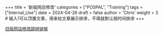 +++
title = '新版网店修改'
categories = ["POSPAL", "Training"]
tags = ["Internal_Use"]
date = 2024-04-26
draft = false
author = 'Chris'
weight = 3 # 输入1可以顶置文章，用来给文章展示排序，不填就默认按时间排序
+++

[旧版网店修改跳转链接](../Old_Ver_Website/)